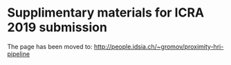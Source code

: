 # Supplimentary materials for ICRA 2019 submission
The page has been moved to: http://people.idsia.ch/~gromov/proximity-hri-pipeline
